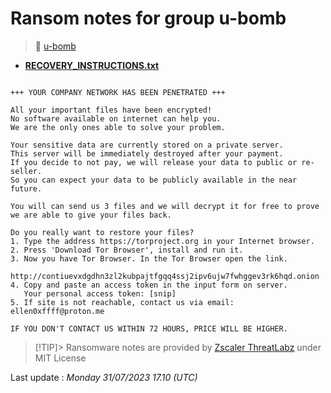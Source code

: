 # Ransom notes for group u-bomb
> 🔗 [u-bomb](group/u-bomb)
* **[RECOVERY_INSTRUCTIONS.txt](https://ransomware.live/ransomware_notes/u-bomb/RECOVERY_INSTRUCTIONS.txt)**

```

+++ YOUR COMPANY NETWORK HAS BEEN PENETRATED +++

All your important files have been encrypted!
No software available on internet can help you.
We are the only ones able to solve your problem.

Your sensitive data are currently stored on a private server.
This server will be immediately destroyed after your payment.
If you decide to not pay, we will release your data to public or re-seller.
So you can expect your data to be publicly available in the near future.

You will can send us 3 files and we will decrypt it for free to prove we are able to give your files back.

Do you really want to restore your files?
1. Type the address https://torproject.org in your Internet browser.
2. Press 'Download Tor Browser', install and run it.
3. Now you have Tor Browser. In the Tor Browser open the link.
   http://contiuevxdgdhn3zl2kubpajtfgqq4ssj2ipv6ujw7fwhggev3rk6hqd.onion
4. Copy and paste an access token in the input form on server.
   Your personal access token: [snip]
5. If site is not reachable, contact us via email: ellen0xffff@proton.me

IF YOU DON'T CONTACT US WITHIN 72 HOURS, PRICE WILL BE HIGHER.

```


> [!TIP]> Ransomware notes are provided by [Zscaler ThreatLabz](https://github.com/threatlabz/ransomware_notes) under MIT License
> 




Last update : _Monday 31/07/2023 17.10 (UTC)_

